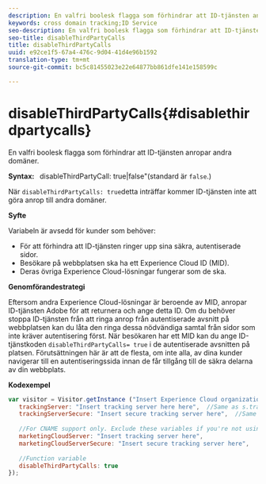 ```yaml
---
description: En valfri boolesk flagga som förhindrar att ID-tjänsten anropar andra domäner.
keywords: cross domain tracking;ID Service
seo-description: En valfri boolesk flagga som förhindrar att ID-tjänsten anropar andra domäner.
seo-title: disableThirdPartyCalls
title: disableThirdPartyCalls
uuid: e92ce1f5-67a4-476c-9d04-41d4e96b1592
translation-type: tm+mt
source-git-commit: bc5c81455023e22e64877bb861dfe141e158599c

---
```



# disableThirdPartyCalls{#disablethirdpartycalls}

En valfri boolesk flagga som förhindrar att ID-tjänsten anropar andra domäner.

**Syntax:** ` `disableThirdPartyCall: true|false&quot;(standard är `false`.)

När `disableThirdPartyCalls: true`detta inträffar kommer ID-tjänsten inte att göra anrop till andra domäner.

**Syfte**

Variabeln är avsedd för kunder som behöver:

* För att förhindra att ID-tjänsten ringer upp sina säkra, autentiserade sidor.
* Besökare på webbplatsen ska ha ett Experience Cloud ID (MID).
* Deras övriga Experience Cloud-lösningar fungerar som de ska.

**Genomförandestrategi**

Eftersom andra Experience Cloud-lösningar är beroende av MID, anropar ID-tjänsten Adobe för att returnera och ange detta ID. Om du behöver stoppa ID-tjänsten från att ringa anrop från autentiserade avsnitt på webbplatsen kan du låta den ringa dessa nödvändiga samtal från sidor som inte kräver autentisering först. När besökaren har ett MID kan du ange ID-tjänstkoden `disableThirdPartyCalls= true` i de autentiserade avsnitten på platsen. Förutsättningen här är att de flesta, om inte alla, av dina kunder navigerar till en autentiseringssida innan de får tillgång till de säkra delarna av din webbplats.

**Kodexempel**

```js
var visitor = Visitor.getInstance ("Insert Experience Cloud organization ID here",{ 
   trackingServer: "Insert tracking server here here",  //Same as s.trackingServer 
   trackingServerSecure: "Insert secure tracking server here",  //Same as s.trackingServerSecure 
 
   //For CNAME support only. Exclude these variables if you're not using CNAME 
   marketingCloudServer: "Insert tracking server here", 
   marketingCloudServerSecure: "Insert secure tracking server here", 
 
   //Function variable 
   disableThirdPartyCalls: true 
}); 
```

